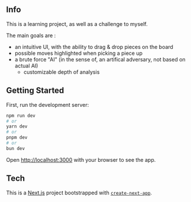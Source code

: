 ## Info

This is a learning project, as well as a challenge to myself.

The main goals are :
- an intuitive UI, with the ability to drag & drop pieces on the board
- possible moves highlighted when picking a piece up
- a brute force "AI" (in the sense of, an artifical adversary, not based on actual AI)
  - customizable depth of analysis

## Getting Started

First, run the development server:

```bash
npm run dev
# or
yarn dev
# or
pnpm dev
# or
bun dev
```

Open [http://localhost:3000](http://localhost:3000) with your browser to see the app.

## Tech

This is a [Next.js](https://nextjs.org/) project bootstrapped with [`create-next-app`](https://github.com/vercel/next.js/tree/canary/packages/create-next-app).
